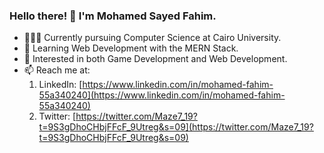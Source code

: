 ### Hello there! 👋 I'm Mohamed Sayed Fahim.

- 👨🏻‍💻 Currently pursuing Computer Science at Cairo University.
- 🌱 Learning Web Development with the MERN Stack.
- 👀 Interested in both Game Development and Web Development.
- 📫 Reach me at:
   1. LinkedIn: [https://www.linkedin.com/in/mohamed-fahim-55a340240](https://www.linkedin.com/in/mohamed-fahim-55a340240)
   2. Twitter: [https://twitter.com/Maze7_19?t=9S3gDhoCHbjFFcF_9Utreg&s=09](https://twitter.com/Maze7_19?t=9S3gDhoCHbjFFcF_9Utreg&s=09)
